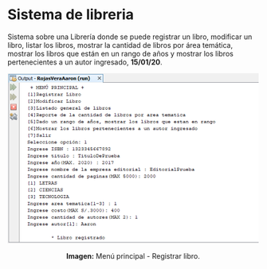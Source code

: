 # Sistema de libreria
Sistema sobre una Librería donde se puede registrar un libro, modificar un libro, listar los libros, mostrar la cantidad de libros por área temática, mostrar los libros que están en un rango de años y mostrar los libros pertenecientes a un autor ingresado, **15/01/20**.

<div align="center">
<img src="src/media/menu-principal.png">
<p><strong>Imagen:</strong> Menú principal - Registrar libro.</p>
</div>
